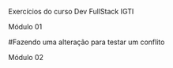 Exercícios do curso Dev FullStack IGTI

Módulo 01

#Fazendo uma alteração para testar um conflito

Módulo 02
